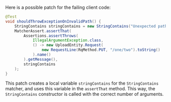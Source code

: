 Here is a possible patch for the failing client code:

```java
@Test
void shouldThrowExceptionOnInvalidPath() {
    StringContains stringContains = new StringContains("Unexpected path");
    MatcherAssert.assertThat(
        Assertions.assertThrows(
            IllegalArgumentException.class,
            () -> new UploadEntity.Request(
                new RequestLine(RqMethod.PUT, "/one/two").toString()
            ).name()
        ).getMessage(),
        stringContains
    );
}
```

This patch creates a local variable `stringContains` for the `StringContains` matcher, and uses this variable in the `assertThat` method. This way, the `StringContains` constructor is called with the correct number of arguments.